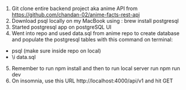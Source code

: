 1. Git clone entire backend project aka anime API from https://github.com/chandan-02/anime-facts-rest-api
2. Download psql locally on my MacBook using : brew install postgresql
3. Started postgresql app on postgreSQL UI
4. Went into repo and used data.sql from anime repo to create database and populate the postgresql tables with this command on terminal: 
- psql (make sure inside repo on local)
- \i data.sql
5. Remember to run npm install and then to run local server run npm run dev
6. On insomnia, use this URL http://localhost:4000/api/v1 and hit GET
